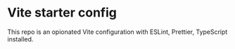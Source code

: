 # Vite starter config

This repo is an opionated Vite configuration with ESLint, Prettier, TypeScript installed. 

